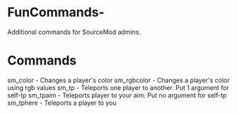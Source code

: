 FunCommands-
============

Additional commands for SourceMod admins.


Commands
=======

sm_color - Changes a player's color
sm_rgbcolor - Changes a player's color using rgb values
sm_tp - Teleports one player to another. Put 1 argument for self-tp
sm_tpaim - Teleports player to your aim. Put no argument for self-tp
sm_tphere - Teleports a player to you
